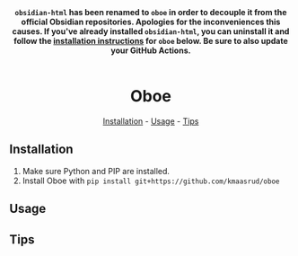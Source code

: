 <div align="center"><b><code>obsidian-html</code> has been renamed to <code>oboe</code> in order to decouple it from the official Obsidian repositories. Apologies for the inconveniences this causes. If you've already installed <code>obsidian-html</code>, you can uninstall it and follow the <a href="#installation">installation instructions</a> for <code>oboe</code> below. Be sure to also update your GitHub Actions.</b></div>

<br>

<div align="center"><h1>Oboe</h1></div>

<p align="center">
  <a href="#installation">Installation</a> -
  <a href="#usage">Usage</a> -
  <a href="#tips">Tips</a> 
</p>

## Installation

1. Make sure Python and PIP are installed.
2. Install Oboe with `pip install git+https://github.com/kmaasrud/oboe`

## Usage

## Tips